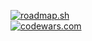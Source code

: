 [![roadmap.sh](https://api.roadmap.sh/v1-badge/tall/6463fba1410780a6d9b65277?variant=dark)](https://roadmap.sh) <br/>
[![codewars.com](https://www.codewars.com/users/Mordorrr/badges/large)](https://www.codewars.com/users/Mordorrr/)
<!--
**Mordorrrrrr/Mordorrrrrr** is a ✨ _special_ ✨ repository because its `README.md` (this file) appears on your GitHub profile.

Here are some ideas to get you started:

- 🔭 I’m currently working on ...
- 🌱 I’m currently learning ...
- 👯 I’m looking to collaborate on ...
- 🤔 I’m looking for help with ...
- 💬 Ask me about ...
- 📫 How to reach me: ...
- 😄 Pronouns: ...
- ⚡ Fun fact: ...
-->
